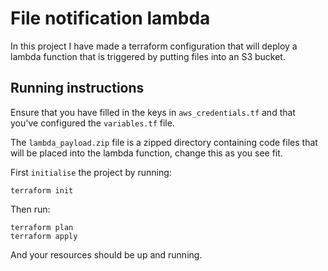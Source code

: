# File notification lambda

In this project I have made a terraform configuration that will deploy a lambda function that is triggered by putting files into an S3 bucket.

## Running instructions

Ensure that you have filled in the keys in `aws_credentials.tf` and that you've configured the `variables.tf` file.

The `lambda_payload.zip` file is a zipped directory containing code files that will be placed into the lambda function, change this as you see fit.

First `initialise` the project by running:

```shell
terraform init
```

Then run:

```shell
terraform plan
terraform apply
```

And your resources should be up and running.
